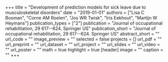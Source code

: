 +++
title = "Development of prediction models for sick leave due to musculoskeletal disorders"
date = "2019-01-01"
authors = ["Lisa C Bosman", "Corne AM Roelen", "Jos WR Twisk", "Iris Eekhout", "Martijn W Heymans"]
publication_types = ["2"]
publication = "Journal of occupational rehabilitation, 29 617--624. Springer US"
publication_short = "Journal of occupational rehabilitation, 29 617--624. Springer US"
abstract_short = ""
url_code = ""
image_preview = ""
selected = false
projects = []
url_pdf = ""
url_preprint = ""
url_dataset = ""
url_project = ""
url_slides = ""
url_video = ""
url_poster = ""
math = true
highlight = true
[header]
image = ""
caption = ""
+++
